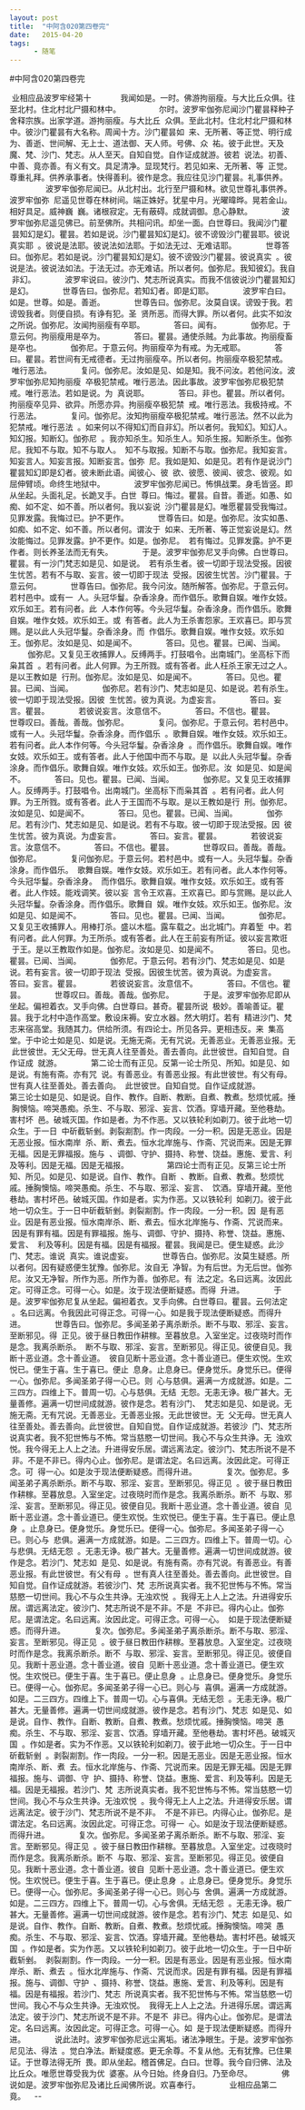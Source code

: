 ```yaml
---
layout: post
title:  "中阿含020第四卷完"
date:   2015-04-20
tags:
      - 随笔
---
```


#中阿含020第四卷完


 业相应品波罗牢经第十
   
 　　我闻如是。一时。佛游拘丽瘦。与大比丘众俱。往至北村。住北村北尸摄和林中。
   
   
 　　尔时。波罗牢伽弥尼闻沙门瞿昙释种子舍释宗族。出家学道。游拘丽瘦。与大比丘
 众俱。至此北村。住北村北尸摄和林中。彼沙门瞿昙有大名称。周闻十方。沙门瞿昙如
 来、无所著、等正觉、明行成为、善逝、世间解、无上士、道法御、天人师。号佛、众
 祐。彼于此世。天及魔、梵、沙门、梵志。从人至天。自知自觉。自作证成就游。彼若
 说法。初善、中善、竟亦善。有义有文。具足清净。显现梵行。若见如来、无所著、等
 正觉。尊重礼拜。供养承事者。快得善利。彼作是念。我应往见沙门瞿昙。礼事供养。
   
   
 　　波罗牢伽弥尼闻已。从北村出。北行至尸摄和林。欲见世尊礼事供养。波罗牢伽弥
 尼遥见世尊在林树间。端正姝好。犹星中月。光曜暐晔。晃若金山。相好具足。威神巍
 巍。诸根寂定。无有蔽碍。成就调御。息心静默。
   
 　　波罗牢伽弥尼遥见佛已。前至佛所。共相问讯。却坐一面。白世尊曰。我闻沙门瞿
 昙知幻是幻。瞿昙。若如是说。沙门瞿昙知幻是幻。彼不谤毁沙门瞿昙耶。彼说真实耶
 。彼说是法耶。彼说法如法耶。于如法无过、无难诘耶。
   
 　　世尊答曰。伽弥尼。若如是说。沙门瞿昙知幻是幻。彼不谤毁沙门瞿昙。彼说真实
 。彼说是法。彼说法如法。于法无过。亦无难诘。所以者何。伽弥尼。我知彼幻。我自
 非幻。
   
 　　波罗牢说曰。彼沙门、梵志所说真实。而我不信彼说沙门瞿昙知幻是幻。
   
 　　世尊告曰。伽弥尼。若知幻者。即是幻耶。
   
 　　波罗牢白曰。如是。世尊。如是。善逝。
   
 　　世尊告曰。伽弥尼。汝莫自误。谤毁于我。若谤毁我者。则便自损。有诤有犯。圣
 贤所恶。而得大罪。所以者何。此实不如汝之所说。伽弥尼。汝闻拘丽瘦有卒耶。
   
 　　答曰。闻有。
   
 　　伽弥尼。于意云何。拘丽瘦用是卒为。
   
 　　答曰。瞿昙。通使杀贼。为此事故。拘丽瘦畜是卒也。
   
 　　伽弥尼。于意云何。拘丽瘦卒为有戒。为无戒耶。
   
 　　答曰。瞿昙。若世间有无戒德者。无过拘丽瘦卒。所以者何。拘丽瘦卒极犯禁戒。
 唯行恶法。
   
 　　复问。伽弥尼。汝如是见、如是知。我不问汝。若他问汝。波罗牢伽弥尼知拘丽瘦
 卒极犯禁戒。唯行恶法。因此事故。波罗牢伽弥尼极犯禁戒。唯行恶法。若如是说。为
 真说耶。
   
 　　答曰。非也。瞿昙。所以者何。拘丽瘦卒见异、欲异。所愿亦异。拘丽瘦卒极犯禁
 戒。唯行恶法。我极持戒。不行恶法。
   
 　　复问。伽弥尼。汝知拘丽瘦卒极犯禁戒。唯行恶法。然不以此为犯禁戒。唯行恶法
 。如来何以不得知幻而自非幻。所以者何。我知幻。知幻人。知幻报。知断幻。伽弥尼
 。我亦知杀生。知杀生人。知杀生报。知断杀生。伽弥尼。我知不与取。知不与取人。
 知不与取报。知断不与取。伽弥尼。我知妄言。知妄言人。知妄言报。知断妄言。伽弥
 尼。我如是知、如是见。若有作是说沙门瞿昙知幻即是幻者。彼未断此语。闻彼心、彼
 欲、彼愿、彼闻、彼念、彼观。如屈伸臂顷。命终生地狱中。
   
 　　波罗牢伽弥尼闻已。怖惧战栗。身毛皆竖。即从坐起。头面礼足。长跪叉手。白世
 尊曰。悔过。瞿昙。自昔。善逝。如愚、如痴、如不定、如不善。所以者何。我以妄说
 沙门瞿昙是幻。唯愿瞿昙受我悔过。见罪发露。我悔过已。护不更作。
   
 　　世尊告曰。如是。伽弥尼。汝实如愚、如痴、如不定、如不善。所以者何。谓汝于
 如来、无所著、等正觉妄说是幻。然汝能悔过。见罪发露。护不更作。如是。伽弥尼。
 若有悔过。见罪发露。护不更作者。则长养圣法而无有失。
   
 　　于是。波罗牢伽弥尼叉手向佛。白世尊曰。瞿昙。有一沙门梵志如是见、如是说。
 若有杀生者。彼一切即于现法受报。因彼生忧苦。若有不与取、妄言。彼一切即于现法
 受报。因彼生忧苦。沙门瞿昙。于意云何。
   
 　　世尊告曰。伽弥尼。我今问汝。随所解答。伽弥尼。于意云何。若村邑中。或有一
 人。头冠华鬘。杂香涂身。而作倡乐。歌舞自娱。唯作女妓。欢乐如王。若有问者。此
 人本作何等。今头冠华鬘。杂香涂身。而作倡乐。歌舞自娱。唯作女妓。欢乐如王。或
 有答者。此人为王杀害怨家。王欢喜已。即与赏赐。是以此人头冠华鬘。杂香涂身。而
 作倡乐。歌舞自娱。唯作女妓。欢乐如王。伽弥尼。汝如是见、如是闻不。
   
 　　答曰。见也。瞿昙。已闻、当闻。
   
 　　伽弥尼。又复见王收捕罪人。反缚两手。打鼓唱令。出南城门。坐高标下而枭其首
 。若有问者。此人何罪。为王所戮。或有答者。此人枉杀王家无过之人。是以王教如是
 行刑。伽弥尼。汝如是见、如是闻不。
   
 　　答曰。见也。瞿昙。已闻、当闻。
   
 　　伽弥尼。若有沙门、梵志如是见、如是说。若有杀生。彼一切即于现法受报。因彼
 生忧苦。彼为真说。为虚妄言。
   
 　　答曰。妄言。瞿昙。
   
 　　若彼说妄言。汝意信不。
   
 　　答曰。不信也。瞿昙。
   
 　　世尊叹曰。善哉。善哉。伽弥尼。
   
 　　复问。伽弥尼。于意云何。若村邑中。或有一人。头冠华鬘。杂香涂身。而作倡乐
 。歌舞自娱。唯作女妓。欢乐如王。若有问者。此人本作何等。今头冠华鬘。杂香涂身
 。而作倡乐。歌舞自娱。唯作女妓。欢乐如王。或有答者。此人于他国中而不与取。是
 以此人头冠华鬘。杂香涂身。而作倡乐。歌舞自娱。唯作女妓。欢乐如王。伽弥尼。汝
 如是见、如是闻不。
   
 　　答曰。见也。瞿昙。已闻、当闻。
   
 　　伽弥尼。又复见王收捕罪人。反缚两手。打鼓唱令。出南城门。坐高标下而枭其首
 。若有问者。此人何罪。为王所戮。或有答者。此人于王国而不与取。是以王教如是行
 刑。伽弥尼。汝如是见、如是闻不。
   
 　　答曰。见也。瞿昙。已闻、当闻。
   
 　　伽弥尼。若有沙门、梵志如是见、如是说。若有不与取。彼一切即于现法受报。因
 彼生忧苦。彼为真说。为虚妄言。
   
 　　答曰。妄言。瞿昙。
   
 　　若彼说妄言。汝意信不。
   
 　　答曰。不信也。瞿昙。
   
 　　世尊叹曰。善哉。善哉。伽弥尼。
   
 　　复问伽弥尼。于意云何。若村邑中。或有一人。头冠华鬘。杂香涂身。而作倡乐。
 歌舞自娱。唯作女妓。欢乐如王。若有问者。此人本作何等。今头冠华鬘。杂香涂身。
 而作倡乐。歌舞自娱。唯作女妓。欢乐如王。或有答者。此人作妓。能戏调笑。彼以妄
 言令王欢喜。王欢喜已。即与赏赐。是以此人头冠华鬘。杂香涂身。而作倡乐。歌舞自
 娱。唯作女妓。欢乐如王。伽弥尼。汝如是见、如是闻不。
   
 　　答曰。见也。瞿昙。已闻、当闻。
   
 　　伽弥尼。又复见王收捕罪人。用棒打杀。盛以木槛。露车载之。出北城门。弃着堑
 中。若有问者。此人何罪。为王所杀。或有答者。此人在王前妄有所证。彼以妄言欺诳
 于王。是以王教取作如是。伽弥尼。汝如是见、如是闻不。
   
 　　答曰。见也。瞿昙。已闻、当闻。
   
 　　伽弥尼。于意云何。若有沙门、梵志如是见、如是说。若有妄言。彼一切即于现法
 受报。因彼生忧苦。彼为真说。为虚妄言。
   
 　　答曰。妄言。瞿昙。
   
 　　若彼说妄言。汝意信不。
   
 　　答曰。不信也。瞿昙。
   
 　　世尊叹曰。善哉。善哉。伽弥尼。
   
 　　于是。波罗牢伽弥尼即从坐起。偏袒着衣。叉手向佛。白世尊曰。甚奇。瞿昙所说
 极妙。善喻善证。瞿昙。我于北村中造作高堂。敷设床褥。安立水器。然大明灯。若有
 精进沙门、梵志来宿高堂。我随其力。供给所须。有四论士。所见各异。更相违反。来
 集高堂。于中论士如是见、如是说。无施无斋。无有咒说。无善恶业。无善恶业报。无
 此世彼世。无父无母。世无真人往至善处。善去善向。此世彼世。自知自觉。自作证成
 就游。
   
 　　第二论士而有正见。反第一论士所见、所知。如是见、如是说。有施有斋。亦有咒
 说。有善恶业。有善恶业报。有此世彼世。有父有母。世有真人往至善处。善去善向。
 此世彼世。自知自觉。自作证成就游。
   
 　　第三论士如是见、如是说。自作、教作。自断、教断。自煮、教煮。愁烦忧戚。捶
 胸懊恼。啼哭愚痴。杀生、不与取、邪淫、妄言、饮酒。穿墙开藏。至他巷劫。害村坏
 邑。破城灭国。作如是者。为不作恶。又以铁轮利如剃刀。彼于此地一切众生。于一日
 中斫截斩剉。剥裂剬割。作一肉段。一分一积。因是无恶业。因是无恶业报。恒水南岸
 杀、断、煮去。恒水北岸施与、作斋、咒说而来。因是无罪无福。因是无罪福报。施与
 、调御、守护、摄持、称誉、饶益。惠施、爱言、利及等利。因是无福。因是无福报。
   
   
 　　第四论士而有正见。反第三论士所知、所见。如是见、如是说。自作、教作。自断
 、教断。自煮、教煮。愁烦忧戚。捶胸懊恼。啼哭愚痴。杀生、不与取、邪淫、妄言、
 饮酒。穿墙开藏。至他巷劫。害村坏邑。破城灭国。作如是者。实为作恶。又以铁轮利
 如剃刀。彼于此地一切众生。于一日中斫截斩剉。剥裂剬割。作一肉段。一分一积。因
 是有恶业。因是有恶业报。恒水南岸杀、断、煮去。恒水北岸施与、作斋、咒说而来。
 因是有罪有福。因是有罪福报。施与、调御、守护、摄持、称誉、饶益。惠施、爱言、
 利及等利。因是有福。因是有福报。瞿昙。我闻是已。便生疑惑。此沙门、梵志。谁说
 真实。谁说虚妄。
   
 　　世尊告白。伽弥尼。汝莫生疑惑。所以者何。因有疑惑便生犹豫。伽弥尼。汝自无
 净智。为有后世。为无后世。伽弥尼。汝又无净智。所作为恶。所作为善。伽弥尼。有
 法之定。名曰远离。汝因此定。可得正念。可得一心。如是。汝于现法便断疑惑。而得
 升进。
   
 　　于是。波罗牢伽弥尼复从坐起。偏袒着衣。叉手向佛。白世尊曰。瞿昙。云何法定
 。名曰远离。令我因此可得正念。可得一心。如是我于现法便断疑惑。而得升进。
   
 　　世尊告曰。伽弥尼。多闻圣弟子离杀断杀。断不与取、邪淫、妄言。至断邪见。得
 正见。彼于昼日教田作耕稼。至暮放息。入室坐定。过夜晓时而作是念。我离杀断杀。
 断不与取、邪淫、妄言。至断邪见。得正见。彼便自见。我断十恶业道。念十善业道。
 彼自见断十恶业道。念十善业道已。便生欢悦。生欢悦已。便生于喜。生于喜已。便止
 息身。止息身已。便身觉乐。身觉乐已。便得一心。伽弥尼。多闻圣弟子得一心已。则
 心与慈俱。遍满一方成就游。如是。二三四方。四维上下。普周一切。心与慈俱。无结
 无怨。无恚无诤。极广甚大。无量善修。遍满一切世间成就游。彼作是念。若有沙门、
 梵志如是见、如是说。无施无斋。无有咒说。无善恶业。无善恶业报。无此世彼世。无
 父无母。世无真人往至善处。善去善向。此世彼世。自知自觉。自作证成就游。若彼沙
 门、梵志所说真实者。我不犯世怖与不怖。常当慈愍一切世间。我心不与众生共诤。无
 浊欢悦。我今得无上人上之法。升进得安乐居。谓远离法定。彼沙门、梵志所说不是不
 非。不是不非已。得内心止。伽弥尼。是谓法定。名曰远离。汝因此定。可得正念。可
 得一心。如是汝于现法便断疑惑。而得升进。
   
 　　复次。伽弥尼。多闻圣弟子离杀断杀。断不与取、邪淫、妄言。至断邪见。得正见
 。彼于昼日教田作耕稼。至暮放息。入室坐定。过夜晓时而作是念。我离杀断杀。断不
 与取、邪淫、妄言。至断邪见。得正见。彼便自见。我断十恶业道。念十善业道。彼自
 见断十恶业道。念十善业道已。便生欢悦。生欢悦已。便生于喜。生于喜已。便止息身
 。止息身已。便身觉乐。身觉乐已。便得一心。伽弥尼。多闻圣弟子得一心已。则心与
 悲俱。遍满一方成就游。如是。二三四方。四维上下。普周一切。心与悲俱。无结无怨
 。无恚无诤。极广甚大。无量善修。遍满一切世间成就游。彼作是念。若沙门、梵志如
 是见、如是说。有施有斋。亦有咒说。有善恶业。有善恶业报。有此世彼世。有父有母
 。世有真人往至善处。善去善向。此世彼世。自知自觉。自作证成就游。若彼沙门、梵
 志所说真实者。我不犯世怖与不怖。常当慈愍一切世间。我心不与众生共诤。无浊欢悦
 。我得无上人上之法。升进得安乐居。谓远离法定。彼沙门、梵志所说不是不非。不是
 不非已。得内心止。伽弥尼。是谓法定。名曰远离。汝因此定。可得正念。可得一心。
 如是于现法便断疑惑。而得升进。
   
 　　复次。伽弥尼。多闻圣弟子离杀断杀。断不与取、邪淫、妄言。至断邪见。得正见
 。彼于昼日教田作耕稼。至暮放息。入室坐定。过夜晓时而作是念。我离杀断杀。断不
 与取、邪淫、妄言。至断邪见。得正见。彼便自见。我断十恶业道。念十善业道。彼自
 见断十恶业道。念十善业道已。便生欢悦。生欢悦已。便生于喜。生于喜已。便止息身
 。止息身已。便身觉乐。身觉乐已。便得一心。伽弥尼。多闻圣弟子得一心已。则心与
 喜俱。遍满一方成就游。如是。二三四方。四维上下。普周一切。心与喜俱。无结无怨
 。无恚无诤。极广甚大。无量善修。遍满一切世间成就游。彼作是念。若有沙门、梵志
 如是见、如是说。自作、教作。自断、教断。自煮、教煮。愁烦忧戚。捶胸懊恼。啼哭
 愚痴。杀生、不与取、邪淫、妄言、饮酒。穿墙开藏。至他巷劫。害村坏邑。破城灭国
 。作如是者。实为不作恶。又以铁轮利如剃刀。彼于此地一切众生。于一日中斫截斩剉
 。剥裂剬割。作一肉段。一分一积。因是无恶业。因是无恶业报。恒水南岸杀、断、煮
 去。恒水北岸施与、作斋、咒说而来。因是无罪无福。因是无罪福报。施与、调御、守
 护、摄持、称誉、饶益。惠施、爱言、利及等利。因是无福。因是无福报。若沙门、梵
 志所说真实者。我不犯世怖与不怖。常当慈愍一切世间。我心不与众生共诤。无浊欢悦
 。我今得无上人上之法。升进得安乐居。谓远离法定。彼于沙门、梵志所说不是不非。
 不是不非已。内得心止。伽弥尼。是谓法定。名曰远离。汝因此定。可得正念。可得一
 心。如是汝于现法便断疑惑。而得升进。
   
 　　复次。伽弥尼。多闻圣弟子离杀断杀。断不与取、邪淫、妄言。至断邪见。得正见
 。彼于昼日教田作耕稼。至暮放息。入室坐定。过夜晓时而作是念。我离杀断杀。断不
 与取、邪淫、妄言。至断邪见。得正见。彼便自见。我断十恶业道。念十善业道。彼自
 见断十恶业道。念十善业道已。便生欢悦。生欢悦已。便生于喜。生于喜已。便止息身
 。止息身已。便身觉乐。身觉乐已。便得一心。伽弥尼。多闻圣弟子得一心已。则心与
 舍俱。遍满一方成就游。如是。二三四方。四维上下。普周一切。心与舍俱。无结无怨
 。无恚无诤。极广甚大。无量善修。遍满一切世间成就游。彼作是念。若有沙门、梵志
 如是见、如是说。自作、教作。自断、教断。自煮、教煮。愁烦忧戚。捶胸懊恼。啼哭
 愚痴。杀生、不与取、邪淫、妄言、饮酒。穿墙开藏。至他巷劫。害村坏邑。破城灭国
 。作如是者。实为作恶。又以铁轮利如剃刀。彼于此地一切众生。于一日中斫截斩剉。
 剥裂剬割。作一肉段。一分一积。因是有恶业。因是有恶业报。恒水南岸杀、断、煮去
 。恒水北岸施与、作斋、咒说而求。因是有罪有福。因是有罪福报。施与、调御、守护
 、摄持、称誉、饶益。惠施、爱言、利及等利。因是有福。因是有福报。若沙门、梵志
 所说真实者。我不犯世怖与不怖。常当慈愍一切世间。我心不与众生共诤。无浊欢悦。
 我得无上人上之法。升进得乐居。谓远离法定。彼于沙门、梵志所说不是不非。不是不
 非已。得内心止。伽弥尼。是谓法定。名曰远离。汝因此定。可得正念。可得一心。如
 是于现法便断疑惑。而得升进。
   
 　　说此法时。波罗牢伽弥尼远尘离垢。诸法净眼生。于是。波罗牢伽弥尼见法、得法
 。觉白净法。断疑度惑。更无余尊。不复从他。无有犹豫。已住果证。于世尊法得无所
 畏。即从坐起。稽首佛足。白曰。世尊。我今自归佛、法及比丘众。唯愿世尊受我为优
 婆塞。从今日始。终身自归。乃至命尽。
   
 　　佛说如是。波罗牢伽弥尼及诸比丘闻佛所说。欢喜奉行。
   
 　　业相应品第二竟。  
 \--
  

